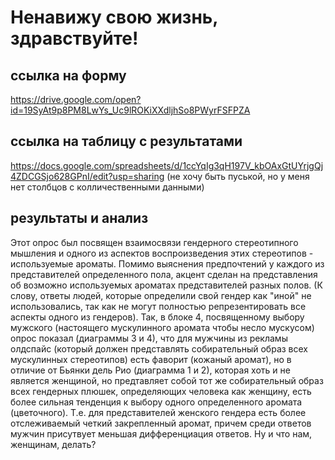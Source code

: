 # Ненавижу свою жизнь, здравствуйте!
## ссылка на форму
https://drive.google.com/open?id=19SyAt9p8PM8LwYs_Uc9lROKiXXdljhSo8PWyrFSFPZA
## ссылка на таблицу с результатами 
https://docs.google.com/spreadsheets/d/1ccYqIg3qH197V_kbOAxGtUYrjgQj4ZDCGSjo628GPnI/edit?usp=sharing
(не хочу быть пуськой, но у меня нет столбцов с колличественными данными)
## результаты и анализ
Этот опрос был посвящен взаимосвязи гендерного стереотипного мышления и одного из аспектов воспроизведения этих стереотипов - используемые ароматы. Помимо выяснения предпочтений у каждого из представителей определенного пола, акцент сделан на представления об возможно используемых ароматах представителей разных полов. (К слову, ответы людей, которые определили свой гендер как "иной" не использовались, так как не могут полностью репрезентировать все аспекты одного из гендеров). Так, в блоке 4, посвященному выбору мужского (настоящего мускулинного аромата чтобы несло мускусом) опрос показал (диаграммы 3 и 4), что для мужчины из рекламы олдспайс (который должен представлять собирательный образ всех мускулинных стереотипов) есть фаворит (кожаный аромат), но в отличие от Бьянки дель Рио (диаграмма 1 и 2), которая хоть и не является женщиной, но предтавляет собой тот же собирательный образ всех гендерных плюшек, определяющих человека как женщину, есть более сильная тенденция к выбору одного определенного аромата (цветочного). Т.е. для представителей женского гендера есть более отслеживаемый четкий закрепленный аромат, причем среди ответов мужчин присутвует меньшая дифференциация ответов. Ну и что нам, женщинам, делать?
